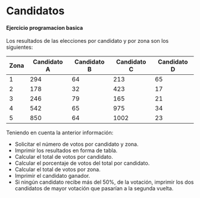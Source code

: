 # Candidatos
#### Ejercicio programacion basica

Los resultados de las elecciones por candidato y por zona son los siguientes:

Zona  | Candidato A | Candidato B | Candidato C | Candidato D |
| ---------- | ---------- | ---------- | ---------- | ---------- |
1     |     294     |     64      |     213     |     65|
2     |     178     |     32      |     423     |     17|
3     |     246     |     79      |     165     |     21|
4     |     542     |     65      |     975     |     34|
5     |     850     |     64      |     1002    |     23|

Teniendo en cuenta la anterior información:
* Solicitar el número de votos por candidato y zona.
* Imprimir los resultados en forma de tabla.
* Calcular el total de votos por candidato.
* Calcular el porcentaje de votos del total por candidato.
* Calcular el total de votos por zona.
* Imprimir el candidato ganador.
* Si ningún candidato recibe más del 50%, de la votación, imprimir los dos candidatos
de mayor votación que pasarían a la segunda vuelta.


